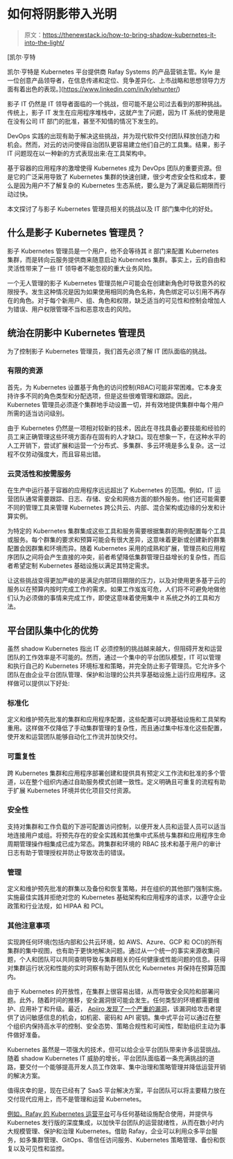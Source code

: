# 如何将阴影带入光明

> 原文：<https://thenewstack.io/how-to-bring-shadow-kubernetes-it-into-the-light/>

[](https://www.linkedin.com/in/kylehunter/)

 [凯尔·亨特

凯尔·亨特是 Kubernetes 平台提供商 Rafay Systems 的产品营销主管。Kyle 是一位创意产品领导者，在信息传递和定位、竞争差异化、上市战略和思想领导力方面有着出色的表现。](https://www.linkedin.com/in/kylehunter/) [](https://www.linkedin.com/in/kylehunter/)

影子 IT 仍然是 IT 领导者面临的一个挑战，但可能不是公司过去看到的那种挑战。传统上，影子 IT 发生在应用程序堆栈中，这就产生了问题，因为 IT 系统的使用是在没有公司 IT 部门的批准，甚至不知情的情况下发生的。

DevOps 实践的出现有助于解决这些挑战，并为现代软件交付团队释放创造力和机会。然而，对云的访问使得自治团队更容易建立他们自己的工具集。结果，影子 IT 问题现在以一种新的方式表现出来:在工具架构中。

基于容器的应用程序的激增使得 Kubernetes 成为 DevOps 团队的重要资源。但是它的广泛采用导致了 Kubernetes 集群的快速创建，很少考虑安全性和成本，要么是因为用户不了解复杂的 Kubernetes 生态系统，要么是为了满足最后期限而行动过快。

本文探讨了与影子 Kubernetes 管理员相关的挑战以及 IT 部门集中化的好处。

## 什么是影子 Kubernetes 管理员？

影子 Kubernetes 管理员是一个用户，他不会等待其 it 部门来配置 Kubernetes 集群，而是转向云服务提供商来随意启动 Kubernetes 集群。事实上，云的自由和灵活性带来了一些 IT 领导者不能忽视的重大业务风险。

一个无人管理的影子 Kubernetes 管理员帐户可能会在创建新角色时导致意外的权限授予。发生这种情况是因为如果使用相同的角色名称，角色绑定可以引用不再存在的角色。对于每个新用户、组、角色和权限，缺乏适当的可见性和控制会增加人为错误、用户权限管理不当和恶意攻击的风险。

## 统治在阴影中 Kubernetes 管理员

为了控制影子 Kubernetes 管理员，我们首先必须了解 IT 团队面临的挑战。

### 有限的资源

首先，为 Kubernetes 设置基于角色的访问控制(RBAC)可能非常困难。它本身支持许多不同的角色类型和分配选项，但是这些很难管理和跟踪。因此，Kubernetes 管理员必须逐个集群地手动设置一切，并有效地提供集群中每个用户所需的适当访问级别。

由于 Kubernetes 仍然是一项相对较新的技术，因此在寻找具备必要技能和经验的员工来正确管理这些环境方面存在固有的人才缺口。现在想象一下，在这种水平的人工开销下，尝试扩展和运营一个分布式、多集群、多云环境是多么复杂。这一过程不仅劳动强度大，而且容易出错。

### 云灵活性和按需服务

在生产中运行基于容器的应用程序远远超出了 Kubernetes 的范围。例如，IT 运营团队通常需要跟踪、日志、存储、安全和网络方面的额外服务。他们还可能需要不同的管理工具来管理 Kubernetes 跨公共云、内部、混合架构或边缘的分发和计算实例。

为特定的 Kubernetes 集群集成这些工具和服务需要根据集群的用例配置每个工具或服务。每个群集的要求和预算可能会有很大差异，这意味着更新或创建新的群集配置会因群集和环境而异。随着 Kubernetes 采用的成熟和扩展，管理员和应用程序团队之间将会产生直接的冲突，前者希望降低集群管理日益增长的复杂性，而后者希望定制 Kubernetes 基础设施以满足其特定需求。

让这些挑战变得更加严峻的是满足内部项目期限的压力，以及对使用更多基于云的服务以在预算内按时完成工作的需求。如果工作岌岌可危，人们将不可避免地做他们认为必须做的事情来完成工作，即使这意味着使用集中 it 系统之外的工具和方法。

## 平台团队集中化的优势

虽然 shadow Kubernetes 指出 IT 必须控制的挑战越来越大，但阻碍开发和运营团队的工作效率是不可能的。然而，通过一个集中的平台团队模型，IT 可以管理和执行自己的 Kubernetes 环境标准和策略，并完全防止影子管理员。它允许多个团队在由企业平台团队管理、保护和治理的公共共享基础设施上运行应用程序。这样做可以提供以下好处:

### 标准化

定义和维护预先批准的集群和应用程序配置，这些配置可以跨基础设施和工具架构重用。这样做不仅降低了手动集群管理的复杂性，而且通过集中标准化这些配置，使开发和运营团队能够自动化工作流并加快交付。

### 可重复性

跨 Kubernetes 集群和应用程序部署创建和提供具有预定义工作流和批准的多个管道，以在整个组织内通过自助服务模式创建一致性。定义明确且可重复的流程有助于扩展 Kubernetes 环境并优化项目交付资源。

### 安全性

支持对集群和工作负载的下游可配置访问控制，以便开发人员和运营人员可以适当地连接用户或组。将预先存在的安全实践和其他集中式系统与集群和应用程序生命周期管理操作相集成已成为常态。跨集群和环境的 RBAC 技术和基于用户的审计日志有助于管理授权并防止导致攻击的错误。

### 管理

定义和维护预先批准的群集以及备份和恢复策略，并在组织的其他部门强制实施。实施最佳实践并拒绝对您的 Kubernetes 基础架构和应用程序的请求，以遵守企业政策和行业法规，如 HIPAA 和 PCI。

### 其他注意事项

实现跨任何环境(包括内部和公共云环境，如 AWS、Azure、GCP 和 OCI)的所有集群的集中视图，也有助于更快地解决问题。通过从一个统一的事实来源收集问题，个人和团队可以共同查明导致与集群相关的任何健康或性能问题的信息。获得对集群运行状况和性能的实时洞察有助于团队优化 Kubernetes 并保持在预算范围内。

由于 Kubernetes 的开放性，在集群上很容易出错，从而导致安全风险和部署问题。此外，随着时间的推移，安全漏洞很可能会发生。任何类型的环境都需要维护、应用补丁和升级。最近， [Apiiro 发现了一个严重的漏洞](https://apiiro.com/blog/malicious-kubernetes-helm-charts-can-be-used-to-steal-sensitive-information-from-argo-cd-deployments/)，该漏洞给攻击者提供了访问敏感信息的机会，如机密、密码和 API 密钥。集中式平台可以通过在整个组织内保持高水平的控制、安全态势、策略合规性和可闻性，帮助组织主动为事件做好准备。

Kubernetes 虽然是一项强大的技术，但可以给企业平台团队带来许多运营挑战。随着 shadow Kubernetes IT 威胁的增长，平台团队面临着一条充满挑战的道路，要交付一个能够提高开发人员工作效率、集中治理和策略管理并降低运营开销的解决方案。

值得庆幸的是，现在已经有了 SaaS 平台解决方案，平台团队可以将主要精力放在交付现代应用上，而不是管理和运营 Kubernetes。

[例如，Rafay 的 Kubernetes 运营平台](https://rafay.co/platform/kubernetes-operations-platform/)可与任何基础设施配合使用，并提供与 Kubernetes 发行版的深度集成，以加快平台团队的运营就绪性，从而在数小时内大规模管理、保护和治理 Kubernetes。借助 Rafay，企业可以利用众多平台服务，如多集群管理、GitOps、零信任访问服务、Kubernetes 策略管理、备份和恢复以及可见性和监控。

<svg xmlns:xlink="http://www.w3.org/1999/xlink" viewBox="0 0 68 31" version="1.1"><title>Group</title> <desc>Created with Sketch.</desc></svg>